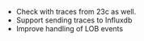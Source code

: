 * Check with traces from 23c as well.
* Support sending traces to Influxdb
* Improve handling of LOB events

